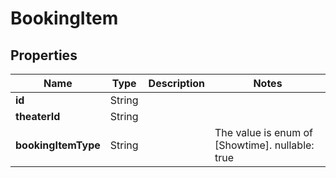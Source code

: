 # BookingItem

## Properties

| Name                | Type   | Description | Notes                                           |
| ------------------- | ------ | ----------- | ----------------------------------------------- |
| **id**              | String |             |                                                 |
| **theaterId**       | String |             |                                                 |
| **bookingItemType** | String |             | The value is enum of [Showtime]. nullable: true |
